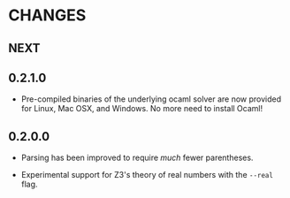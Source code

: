 # CHANGES

## NEXT

## 0.2.1.0
- Pre-compiled binaries of the underlying ocaml solver are now provided for Linux, Mac OSX, and Windows. No more need to install Ocaml!

## 0.2.0.0
- Parsing has been improved to require *much* fewer parentheses.

- Experimental support for Z3's theory of real numbers with the `--real` flag.
